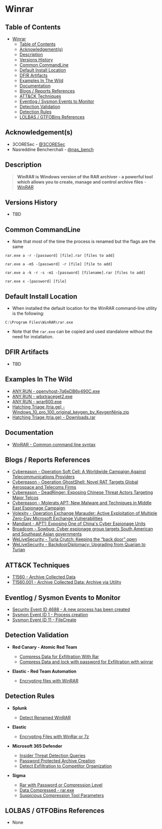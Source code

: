 # Winrar

## Table of Contents

- [Winrar](#winrar)
  - [Table of Contents](#table-of-contents)
  - [Acknowledgement(s)](#acknowledgements)
  - [Description](#description)
  - [Versions History](#versions-history)
  - [Common CommandLine](#common-commandline)
  - [Default Install Location](#default-install-location)
  - [DFIR Artifacts](#dfir-artifacts)
  - [Examples In The Wild](#examples-in-the-wild)
  - [Documentation](#documentation)
  - [Blogs / Reports References](#blogs--reports-references)
  - [ATT&CK Techniques](#attck-techniques)
  - [Eventlog / Sysmon Events to Monitor](#eventlog--sysmon-events-to-monitor)
  - [Detection Validation](#detection-validation)
  - [Detection Rules](#detection-rules)
  - [LOLBAS / GTFOBins References](#lolbas--gtfobins-references)

## Acknowledgement(s)

- 3CORESec - [@3CORESec](https://twitter.com/3CORESec)
- Nasreddine Bencherchali - [@nas_bench](https://twitter.com/nas_bench)

## Description

> **WinRAR is Windows version of the RAR archiver - a powerful tool which allows you to create, manage and control archive files** - [WinRAR](https://documentation.help/WinRAR/HELPRarInfo.htm)

## Versions History

- TBD

## Common CommandLine

- Note that most of the time the process is renamed but the flags are the same

```batch
rar.exe a -r -[password] [file].rar [files to add]

rar.exe a -m5 -[password] -r [file] [file to add]

rar.exe a -k -r -s -m1 -[password] [filename].rar [files to add]

rar.exe x -[password] [file]
```

## Default Install Location

- When installed the default location for the WinRAR command-line utility is the following:

```batch
C:\Program Files\WinRAR\rar.exe
```

- Note that the ``rar.exe`` can be copied and used standalone without the need for installation.

## DFIR Artifacts

- TBD

## Examples In The Wild

- [ANY.RUN - openvhost-7q6eDB6y490C.exe](https://app.any.run/tasks/ac031fb6-5844-4024-a8fa-c7070cc5778d/)
- [ANY.RUN - wbxtraceget2.exe](https://app.any.run/tasks/f306dd82-23a0-4cd2-ab22-fd5c52096a26/)
- [ANY.RUN - wrar600.exe](https://app.any.run/tasks/d3453fad-bd07-48f4-9acf-3a112d314ad4/)
- [Hatching Triage (tria.ge) - Windows_10_pro_100_original_keygen_by_KeygenNinja.zip](https://tria.ge/201129-alcc415ezx)
- [Hatching Triage (tria.ge) - Downloads.rar](https://tria.ge/201118-dj27sn3f52)

## Documentation

- [WinRAR - Common command line syntax](https://documentation.help/WinRAR/HELPCommandLineSyntax.htm)

## Blogs / Reports References

- [Cybereason - Operation Soft Cell: A Worldwide Campaign Against Telecommunications Providers](https://www.cybereason.com/blog/operation-soft-cell-a-worldwide-campaign-against-telecommunications-providers)
- [Cybereason - Operation GhostShell: Novel RAT Targets Global Aerospace and Telecoms Firms](https://www.cybereason.com/blog/operation-ghostshell-novel-rat-targets-global-aerospace-and-telecoms-firms)
- [Cybereason - DeadRinger: Exposing Chinese Threat Actors Targeting Major Telcos](https://www.cybereason.com/blog/deadringer-exposing-chinese-threat-actors-targeting-major-telcos)
- [Cybereason - Molerats APT: New Malware and Techniques in Middle East Espionage Campaign](https://www.cybereason.com/blog/molerats-apt-new-malware-and-techniques-in-middle-east-espionage-campaign)
- [Volexity - Operation Exchange Marauder: Active Exploitation of Multiple Zero-Day Microsoft Exchange Vulnerabilities](https://www.volexity.com/blog/2021/03/02/active-exploitation-of-microsoft-exchange-zero-day-vulnerabilities/)
- [Mandiant - APT1: Exposing One of China's Cyber Espionage Units](https://www.mandiant.com/resources/apt1-exposing-one-of-chinas-cyber-espionage-units)
- [Broadcom - Sowbug: Cyber espionage group targets South American and Southeast Asian governments](https://community.broadcom.com/symantecenterprise/communities/community-home/librarydocuments/viewdocument?DocumentKey=d544bd14-1dd2-4ab6-a5a0-181788b7d73b&CommunityKey=1ecf5f55-9545-44d6-b0f4-4e4a7f5f5e68&tab=librarydocuments)
- [WeLiveSecurity - Turla Crutch: Keeping the “back door” open](https://www.welivesecurity.com/2020/12/02/turla-crutch-keeping-back-door-open/)
- [WeLiveSecurity - BackdoorDiplomacy: Upgrading from Quarian to Turian](https://www.welivesecurity.com/2021/06/10/backdoordiplomacy-upgrading-quarian-turian/)

## ATT&CK Techniques

- [T1560 - Archive Collected Data](https://attack.mitre.org/techniques/T1560/)
- [T1560.001 - Archive Collected Data: Archive via Utility](https://attack.mitre.org/techniques/T1560/001/)

## Eventlog / Sysmon Events to Monitor

- [Security Event ID 4688 - A new process has been created](https://www.ultimatewindowssecurity.com/securitylog/encyclopedia/event.aspx?eventID=4688)
- [Sysmon Event ID 1 - Process creation](https://www.ultimatewindowssecurity.com/securitylog/encyclopedia/event.aspx?eventid=90001)
- [Sysmon Event ID 11 - FileCreate](https://www.ultimatewindowssecurity.com/securitylog/encyclopedia/event.aspx?eventid=90001)

## Detection Validation

- **Red Canary - Atomic Red Team**
  - [Compress Data for Exfiltration With Rar](https://github.com/redcanaryco/atomic-red-team/blob/master/atomics/T1560.001/T1560.001.md#atomic-test-1---compress-data-for-exfiltration-with-rar)
  - [Compress Data and lock with password for Exfiltration with winrar](https://github.com/redcanaryco/atomic-red-team/blob/master/atomics/T1560.001/T1560.001.md#atomic-test-2---compress-data-and-lock-with-password-for-exfiltration-with-winrar)

- **Elastic - Red Team Automation**
  - [Encrypting files with WinRAR](https://github.com/elastic/detection-rules/blob/main/rta/winrar_encrypted.py)

## Detection Rules

- **Splunk**
  - [Detect Renamed WinRAR](https://research.splunk.com/endpoint/detect_renamed_winrar/)

- **Elastic**
  - [Encrypting Files with WinRar or 7z](https://github.com/elastic/detection-rules/blob/main/rules/windows/collection_winrar_encryption.toml)

- **Microsoft 365 Defender**
  - [Insider Threat Detection Queries](https://github.com/microsoft/Microsoft-365-Defender-Hunting-Queries/blob/master/General%20queries/insider-threat-detection-queries.md)
  - [Password Protected Archive Creation](https://github.com/microsoft/Microsoft-365-Defender-Hunting-Queries/blob/master/Exfiltration/Password%20Protected%20Archive%20Creation.md)
  - [Detect Exfiltration to Competitor Organization](https://github.com/microsoft/Microsoft-365-Defender-Hunting-Queries/blob/master/Exfiltration/detect-archive-exfiltration-to-competitor.md)

- **Sigma**
  - [Rar with Password or Compression Level](https://github.com/SigmaHQ/sigma/blob/master/rules/windows/process_creation/win_susp_rar_flags.yml)
  - [Data Compressed - rar.exe](https://github.com/SigmaHQ/sigma/blob/master/rules/windows/process_creation/win_data_compressed_with_rar.yml)
  - [Suspicious Compression Tool Parameters](https://github.com/SigmaHQ/sigma/blob/master/rules/windows/process_creation/win_susp_compression_params.yml)

## LOLBAS / GTFOBins References

- None
